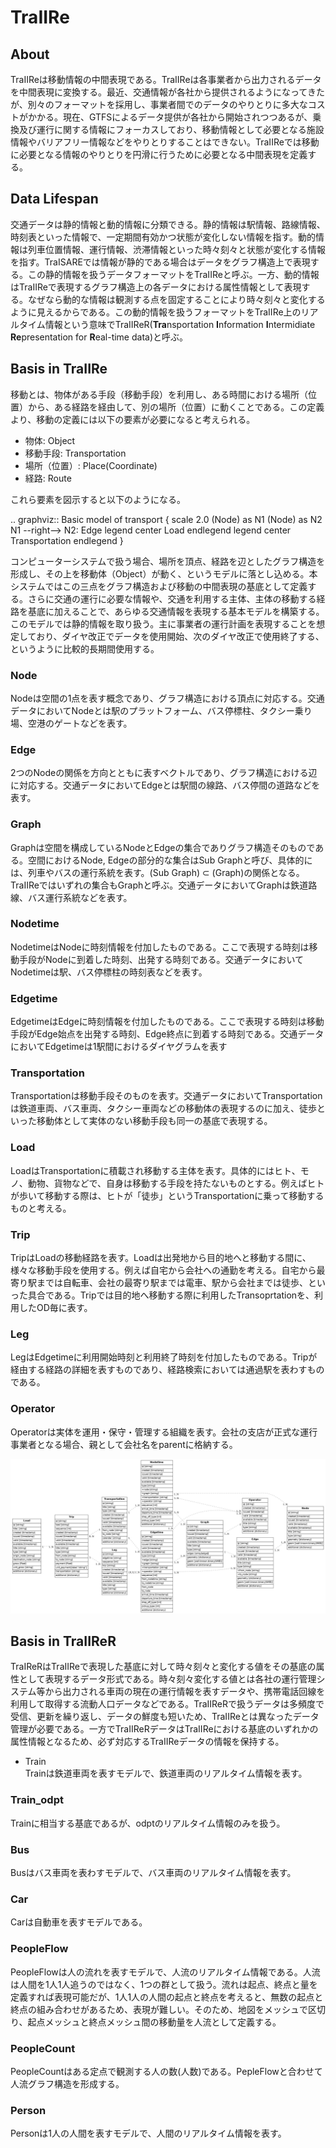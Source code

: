 # TraIIRe
## About
TraIIReは移動情報の中間表現である。TraIIReは各事業者から出力されるデータを中間表現に変換する。最近、交通情報が各社から提供されるようになってきたが、別々のフォーマットを採用し、事業者間でのデータのやりとりに多大なコストがかかる。現在、GTFSによるデータ提供が各社から開始されつつあるが、乗換及び運行に関する情報にフォーカスしており、移動情報として必要となる施設情報やバリアフリー情報などをやりとりすることはできない。TraIIReでは移動に必要となる情報のやりとりを円滑に行うために必要となる中間表現を定義する。

## Data Lifespan
交通データは静的情報と動的情報に分類できる。静的情報は駅情報、路線情報、時刻表といった情報で、一定期間有効かつ状態が変化しない情報を指す。動的情報は列車位置情報、運行情報、渋滞情報といった時々刻々と状態が変化する情報を指す。TraISAREでは情報が静的である場合はデータをグラフ構造上で表現する。この静的情報を扱うデータフォーマットをTraIIReと呼ぶ。一方、動的情報はTraIIReで表現するグラフ構造上の各データにおける属性情報として表現する。なぜなら動的な情報は観測する点を固定することにより時々刻々と変化するように見えるからである。この動的情報を扱うフォーマットをTraIIRe上のリアルタイム情報という意味でTraIIReR(**Tra**nsportation **I**nformation **I**ntermidiate **Re**presentation for **R**eal-time data)と呼ぶ。


## Basis in TraIIRe
移動とは、物体がある手段（移動手段）を利用し、ある時間における場所（位置）から、ある経路を経由して、別の場所（位置）に動くことである。この定義より、移動の定義には以下の要素が必要になると考えられる。
- 物体: Object
- 移動手段: Transportation
- 場所（位置）: Place(Coordinate)
- 経路: Route

これら要素を図示すると以下のようになる。

.. graphviz::
   Basic model of transport {
    scale 2.0 (Node) as N1 (Node) as N2 N1 --right--&gt; N2: Edge legend
    center Load endlegend legend center Transportation endlegend
   }

コンピューターシステムで扱う場合、場所を頂点、経路を辺としたグラフ構造を形成し、その上を移動体（Object）が動く、というモデルに落とし込める。本システムではこの三点をグラフ構造および移動の中間表現の基底として定義する。さらに交通の運行に必要な情報や、交通を利用する主体、主体の移動する経路を基底に加えることで、あらゆる交通情報を表現する基本モデルを構築する。このモデルでは静的情報を取り扱う。主に事業者の運行計画を表現することを想定しており、ダイヤ改正でデータを使用開始、次のダイヤ改正で使用終了する、というように比較的長期間使用する。

### Node  
Nodeは空間の1点を表す概念であり、グラフ構造における頂点に対応する。交通データにおいてNodeとは駅のプラットフォーム、バス停標柱、タクシー乗り場、空港のゲートなどを表す。

### Edge  
2つのNodeの関係を方向とともに表すベクトルであり、グラフ構造における辺に対応する。交通データにおいてEdgeとは駅間の線路、バス停間の道路などを表す。

### Graph  
Graphは空間を構成しているNodeとEdgeの集合でありグラフ構造そのものである。空間におけるNode, Edgeの部分的な集合はSub Graphと呼び、具体的には、列車やバスの運行系統を表す。(Sub Graph) ⊂ (Graph)の関係となる。TraIIReではいずれの集合もGraphと呼ぶ。交通データにおいてGraphは鉄道路線、バス運行系統などを表す。

### Nodetime
NodetimeはNodeに時刻情報を付加したものである。ここで表現する時刻は移動手段がNodeに到着した時刻、出発する時刻である。交通データにおいてNodetimeは駅、バス停標柱の時刻表などを表す。

### Edgetime
EdgetimeはEdgeに時刻情報を付加したものである。ここで表現する時刻は移動手段がEdge始点を出発する時刻、Edge終点に到着する時刻である。交通データにおいてEdgetimeは1駅間におけるダイヤグラムを表す

### Transportation  
Transportationは移動手段そのものを表す。交通データにおいてTransportationは鉄道車両、バス車両、タクシー車両などの移動体の表現するのに加え、徒歩といった移動体として実体のない移動手段も同一の基底で表現する。

### Load  
LoadはTransportationに積載され移動する主体を表す。具体的にはヒト、モノ、動物、貨物などで、自身は移動する手段を持たないものとする。例えばヒトが歩いて移動する際は、ヒトが「徒歩」というTransportationに乗って移動するものと考える。

### Trip  
TripはLoadの移動経路を表す。Loadは出発地から目的地へと移動する間に、様々な移動手段を使用する。例えば自宅から会社への通勤を考える。自宅から最寄り駅までは自転車、会社の最寄り駅までは電車、駅から会社までは徒歩、といった具合である。Tripでは目的地へ移動する際に利用したTransoprtationを、利用したOD毎に表す。

### Leg  
LegはEdgetimeに利用開始時刻と利用終了時刻を付加したものである。Tripが経由する経路の詳細を表すものであり、経路検索においては通過駅を表わすものである。

### Operator  
Operatorは実体を運用・保守・管理する組織を表す。会社の支店が正式な運行事業者となる場合、親として会社名をparentに格納する。


![ER diagram of TraIIRe](./images/erd_traiire.png)


## Basis in TraIIReR
TraIReRはTraIIReで表現した基底に対して時々刻々と変化する値をその基底の属性として表現するデータ形式である。時々刻々変化する値とは各社の運行管理システム等から出力される車両の現在の運行情報を表すデータや、携帯電話回線を利用して取得する流動人口データなどである。TraIIReRで扱うデータは多頻度で受信、更新を繰り返し、データの鮮度も短いため、TraIIReとは異なったデータ管理が必要である。一方でTraIIReRデータはTraIIReにおける基底のいずれかの属性情報となるため、必ず対応するTraIIReデータの情報を保持する。
- Train  
Trainは鉄道車両を表すモデルで、鉄道車両のリアルタイム情報を表す。

### Train\_odpt  
Trainに相当する基底であるが、odptのリアルタイム情報のみを扱う。

### Bus  
Busはバス車両を表わすモデルで、バス車両のリアルタイム情報を表す。

### Car  
Carは自動車を表すモデルである。

### PeopleFlow  
PeopleFlowは人の流れを表すモデルで、人流のリアルタイム情報である。人流は人間を1人1人追うのではなく、1つの群として扱う。流れは起点、終点と量を定義すれば表現可能だが、1人1人の人間の起点と終点を考えると、無数の起点と終点の組み合わせがあるため、表現が難しい。そのため、地図をメッシュで区切り、起点メッシュと終点メッシュ間の移動量を人流として定義する。

### PeopleCount  
PeopleCountはある定点で観測する人の数(人数)である。PepleFlowと合わせて人流グラフ構造を形成する。

### Person  
Personは1人の人間を表すモデルで、人間のリアルタイム情報を表す。





































